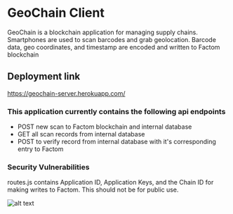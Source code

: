 # GeoChain Client

GeoChain is a blockchain application for managing supply chains. Smartphones are used to scan barcodes and grab geolocation. Barcode data, geo coordinates, and timestamp are encoded and written to Factom blockchain
 

## Deployment link

https://geochain-server.herokuapp.com/

### This application currently contains the following api endpoints

* POST new scan to Factom blockchain and internal database
* GET all scan records from internal database
* POST to verify record from internal database with it's corresponding entry to Factom

### Security Vulnerabilities

routes.js contains Application ID, Application Keys, and the Chain ID for making writes to Factom. This should not be for public use. 

![alt text](https://github.com/cscottrun/GeoChain-Server/blob/master/diagram.jpg)

